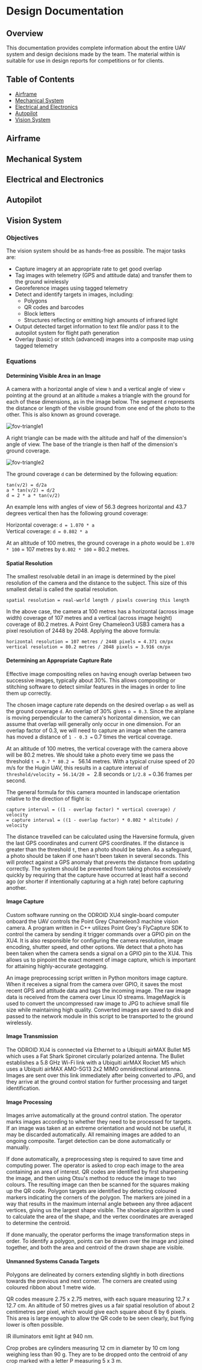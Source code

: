 # Design Documentation

## Overview

This documentation provides complete information about the entire UAV system and design decisions made by the team. The material within is suitable for use in design reports for competitions or for clients.

## Table of Contents

* [Airframe](design-documentation#airframe)
* [Mechanical System](design-documentation#mechanical-system)
* [Electrical and Electronics](design-documentation#electrical-and-electronics)
* [Autopilot](design-documentation#autopilot)
* [Vision System](design-documentation#vision-system)

## Airframe

## Mechanical System

## Electrical and Electronics

## Autopilot

## Vision System

### Objectives

The vision system should be as hands-free as possible. The major tasks are:

* Capture imagery at an appropriate rate to get good overlap
* Tag images with telemetry (GPS and attitude data) and transfer them to the ground wirelessly
* Georeference images using tagged telemetry
* Detect and identify targets in images, including:
  * Polygons
  * QR codes and barcodes
  * Block letters
  * Structures reflecting or emitting high amounts of infrared light
* Output detected target information to text file and/or pass it to the autopilot system for flight path generation
* Overlay (basic) or stitch (advanced) images into a composite map using tagged telemetry

### Equations

#### Determining Visible Area in an Image

A camera with a horizontal angle of view `h` and a vertical angle of view `v` pointing at the ground at an altitude `a` makes a triangle with the ground for each of these dimensions, as in the image below. The segment `d` represents the distance or length of the visible ground from one end of the photo to the other. This is also known as ground coverage.

![fov-triangle1](https://csil-git2.cs.surrey.sfu.ca/uploads/Guardian/system-docs/581f31e664/fov-triangle1.png)

A right triangle can be made with the altitude and half of the dimension's angle of view. The base of the triangle is then half of the dimension's ground coverage.

![fov-triangle2](https://csil-git2.cs.surrey.sfu.ca/uploads/Guardian/system-docs/5af20cf3c3/fov-triangle2.png)

The ground coverage `d` can be determined by the following equation:

`tan(v/2) = d/2a`  
`a * tan(v/2) = d/2`  
`d = 2 * a * tan(v/2)`  

An example lens with angles of view of 56.3 degrees horizontal and 43.7 degrees vertical then has the following ground coverage:  
  
Horizontal coverage: `d = 1.070 * a`  
Vertical coverage: `d = 0.802 * a`

At an altitude of 100 metres, the ground coverage in a photo would be `1.070 * 100` = 107 metres by `0.802 * 100` = 80.2 metres.

#### Spatial Resolution

The smallest resolvable detail in an image is determined by the pixel resolution of the camera and the distance to the subject. This size of this smallest detail is called the spatial resolution.

`spatial resolution = real-world length / pixels covering this length`

In the above case, the camera at 100 metres has a horizontal (across image width) coverage of 107 metres and a vertical (across image height) coverage of 80.2 metres. A Point Grey Chameleon3 USB3 camera has a pixel resolution of 2448 by 2048. Applying the above formula:

`horizontal resolution = 107 metres / 2448 pixels = 4.371 cm/px`  
`vertical resolution = 80.2 metres / 2048 pixels = 3.916 cm/px`

#### Determining an Appropriate Capture Rate

Effective image compositing relies on having enough overlap between two successive images, typically about 30%. This allows compositing or stitching software to detect similar features in the images in order to line them up correctly.

The chosen image capture rate depends on the desired overlap `o` as well as the ground coverage `d`. An overlap of 30% gives `o = 0.3`. Since the airplane is moving perpendicular to the camera's horizontal dimension, we can assume that overlap will generally only occur in one dimension. For an overlap factor of 0.3, we will need to capture an image when the camera has moved a distance of `1 - 0.3 =` 0.7 times the vertical coverage.

At an altitude of 100 metres, the vertical coverage with the camera above will be 80.2 metres. We should take a photo every time we pass the threshold `t = 0.7 * 80.2 = ` 56.14 metres. With a typical cruise speed of 20 m/s for the Hugin UAV, this results in a capture interval of `threshold/velocity = 56.14/20 = ` 2.8 seconds or `1/2.8 =` 0.36 frames per second.

The general formula for this camera mounted in landscape orientation relative to the direction of flight is:

`capture interval = ((1 - overlap factor) * vertical coverage) / velocity`  
`= capture interval = ((1 - overlap factor) * 0.802 * altitude) / velocity`

The distance travelled can be calculated using the Haversine formula, given the last GPS coordinates and current GPS coordinates. If the distance is greater than the threshold `t`, then a photo should be taken. As a safeguard, a photo should be taken if one hasn't been taken in several seconds. This will protect against a GPS anomaly that prevents the distance from updating correctly. The system should be prevented from taking photos excessively quickly by requiring that the capture have occurred at least half a second ago (or shorter if intentionally capturing at a high rate) before capturing another.

#### Image Capture

Custom software running on the ODROID XU4 single-board computer onboard the UAV controls the Point Grey Chameleon3 machine vision camera. A program written in C++ utilizes Point Grey's FlyCapture SDK to control the camera by sending it trigger commands over a GPIO pin on the XU4. It is also responsible for configuring the camera resolution, image encoding, shutter speed, and other options. We detect that a photo has been taken when the camera sends a signal on a GPIO pin to the XU4. This allows us to pinpoint the exact moment of image capture, which is important for attaining highly-accurate geotagging.

An image preprocessing script written in Python monitors image capture. When it receives a signal from the camera over GPIO, it saves the most recent GPS and attitude data and tags the incoming image. The raw image data is received from the camera over Linux IO streams. ImageMagick is used to convert the uncompressed raw image to JPG to achieve small file size while maintaining high quality. Converted images are saved to disk and passed to the network module in this script to be transported to the ground wirelessly.

#### Image Transmission

The ODROID XU4 is connected via Ethernet to a Ubiquiti airMAX Bullet M5 which uses a Fat Shark Spironet circularly polarized antenna. The Bullet establishes a 5.8 GHz Wi-Fi link with a Ubiquiti airMAX Rocket M5 which uses a Ubiquiti airMAX AMO-5G13 2x2 MIMO omnidirectional antenna. Images are sent over this link immediately after being converted to JPG, and they arrive at the ground control station for further processing and target identification.

#### Image Processing

Images arrive automatically at the ground control station. The operator marks images according to whether they need to be processed for targets. If an image was taken at an extreme orientation and would not be useful, it may be discarded automatically. All remaining images are added to an ongoing composite. Target detection can be done automatically or manually.

If done automatically, a preprocessing step is required to save time and computing power. The operator is asked to crop each image to the area containing an area of interest. QR codes are identified by first sharpening the image, and then using Otsu's method to reduce the image to two colours. The resulting image can then be scanned for the squares making up the QR code. Polygon targets are identified by detecting coloured markers indicating the corners of the polygon. The markers are joined in a way that results in the maximum internal angle between any three adjacent vertices, giving us the largest shape visible. The shoelace algorithm is used to calculate the area of the shape, and the vertex coordinates are averaged to determine the centroid.

If done manually, the operator performs the image transformation steps in order. To identify a polygon, points can be drawn over the image and joined together, and both the area and centroid of the drawn shape are visible.

#### Unmanned Systems Canada Targets

Polygons are delineated by corners extending slightly in both directions towards the previous and next corner. The corners are created using coloured ribbon about 1 metre wide.

QR codes measure 2.75 x 2.75 metres, with each square measuring 12.7 x 12.7 cm. An altitude of 50 metres gives us a fair spatial resolution of about 2 centimetres per pixel, which would give each square about 6 by 6 pixels. This area is large enough to allow the QR code to be seen clearly, but flying lower is often possible.

IR illuminators emit light at 940 nm.

Crop probes are cylinders measuring 12 cm in diameter by 10 cm long weighing less than 90 g. They are to be dropped onto the centroid of any crop marked with a letter P measuring 5 x 3 m.